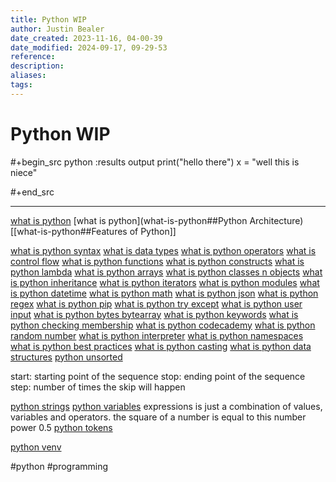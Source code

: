 ```yaml
---
title: Python WIP
author: Justin Bealer
date_created: 2023-11-16, 04-00-39
date_modified: 2024-09-17, 09-29-53
reference: 
description: 
aliases: 
tags: 
---
```

# Python WIP

#+begin_src python :results output
print("hello there")
x = "well this is niece"

#+end_src

---
[what is python](what-is-python.md)
[what is python](what-is-python##Python Architecture)
[[what-is-python##Features of Python]]

[what is python syntax](python-syntax.md)
[what is data types](python-data-types.md)
[what is python operators](python-operators.md)
[what is control flow](python-control-flow.md)
[what is python functions](python-functions.md)
[what is python constructs](python-constructs.md)
[what is python lambda](python-lambda.md)
[what is python arrays](python-arrays.md)
[what is python classes n objects](python-classes-n-objects.md)
[what is python inheritance](python-inheritance.md)
[what is python iterators](python-iterators.md)
[what is python modules](python-modules.md)
[what is python datetime](python-datetime.md)
[what is python math](python-math.md)
[what is python json](python-json.md)
[what is python regex](python-regex.md)
[what is python pip](python-pip.md)
[what is python try except](python-try-except.md)
[what is python user input](python-user-input.md)
[what is python bytes bytearray](python-bytes-bytearray.md)
[what is python keywords](python-keywords.md)
[what is python checking membership](python-checking-membership.md)
[what is python codecademy](python-codecademy.md)
[what is python random number](python-random-number.md)
[what is python interpreter](python-interpreter.md)
[what is python namespaces](python-namespaces.md)
[what is python best practices](python-best-practices.md)
[what is python casting](python-casting.md)
[what is python data structures](python-data-structures.md)
[python unsorted](python-unsorted.md)


start: starting point of the sequence
stop: ending point of the sequence
step: number of times the skip will happen

[python strings](python-strings.md)
[python variables](python-variables.md)
expressions is just a combination of values, variables and operators.
the square of a number is equal to this number power 0.5
[python tokens](python-tokens.md)

[python venv](python-venv.md)

  #python #programming
